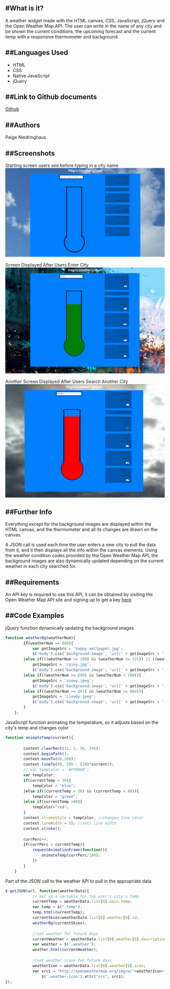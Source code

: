 #What is it?
----
A weather widget made with the HTML canvas, CSS, JavaScript, jQuery and the Open Weather Map API. The user can write in the name of any city and be shown the current conditions, the upcoming forecast and the current temp with a responsive thermometer and background.

##Languages Used
---
  * HTML
  * CSS 
  * Native JavaScript
  * jQuery

##Link to Github documents 
---
[Github](https://github.com/paigen11/weather-widget)

##Authors
---
Paige Niedringhaus

##Screenshots
---
Starting screen users see before typing in a city name
![alt text](https://github.com/paigen11/weather-widget/blob/master/screenshots/home-screen.png 'home-screen.png')

Screen Displayed After Users Enter City
![alt text](https://github.com/paigen11/weather-widget/blob/master/screenshots/updated-screen.png 'updated-screen.png')

Another Screen Displayed After Users Search Another City
![alt text](https://github.com/paigen11/weather-widget/blob/master/screenshots/second-updated-screen.png 'second-updated-screen.png')

##Further Info
---
Everything except for the background images are displayed within the HTML canvas, and the thermometer and all its changes are drawn on the canvas.

A JSON call is used each time the user enters a new city to pull the data from it, and it then displays all the info within the canvas elements. Using the weather condition codes provided by the Open Weather Map API, the background images are also dynamically updated depending on the current weather in each city searched for.

##Requirements
---
An API key is required to use this API, it can be obtained by visiting the Open Weather Map API site and signing up to get a key [here](http://openweathermap.org/appid).

##Code Examples
---
jQuery function dynamically updating the background images

```javascript
function weatherBg(weatherNum){
		if(weatherNum == 800){
			var getImageSrc = 'happy_wallpaper.jpg';
			$('body').css('background-image', 'url(' + getImageSrc + ')');
		}else if(((weatherNum >= 200) && (weatherNum <= 321)) || ((weatherNum >= 500) && (weatherNum< 600))){
			getImageSrc = 'rainy.jpg';
			$('body').css('background-image', 'url(' + getImageSrc + ')');
		}else if((weatherNum >= 600) && (weatherNum < 700)){
			getImageSrc = 'snowy.jpeg';
			$('body').css('background-image', 'url(' + getImageSrc + ')');
		}else if((weatherNum >= 801) && (weatherNum <= 804)){
			getImageSrc = 'cloudy.jpeg';
			$('body').css('background-image', 'url(' + getImageSrc + ')');
		}
	};
```

JavaScript function animating the temperature, so it adjusts based on the city's temp and changes color

```javascript
function animateTemp(current){
		
		context.clearRect(32, 2, 56, 195);
		context.beginPath();
		context.moveTo(60,200);
		context.lineTo(60, 200 - (200*current));
		// var tempColor = '#FF0000';
		var tempColor; 
		if(currentTemp < 30){
			tempColor = "blue";
		}else if((currentTemp > 30) && (currentTemp < 80)){
			tempColor = "green";
		}else if(currentTemp >80){
			tempColor="red";
		}
		context.strokeStyle = tempColor; //changes line color
		context.lineWidth = 55; //sets line width
		context.stroke();

		currPerc++;
		if(currPerc < currentTemp){
			requestAnimationFrame(function(){
				animateTemp(currPerc/100);
			})
		}
	}
```

Part of the JSON call to the weather API to pull in the appropriate data

```javascript
$.getJSON(url, function(weatherData){
			// set up a variable for the user's city's temp
			currentTemp = weatherData.list[0].main.temp;
			var temp = $(".temp");
			temp.html(currentTemp);
			currentSkies=weatherData.list[0].weather[0].id;
			weatherBg(currentSkies);

			//set weather for future days
			currentWeather = weatherData.list[0].weather[0].description;
			var weather = $('.weather');
			weather.html(currentWeather);

			//set weather icons for future days
			weatherIcon = weatherData.list[0].weather[0].icon;
			var src1 = "http://openweathermap.org/img/w/"+weatherIcon+".png";
                $('.weather-icon').attr("src", src1);
}); 
```                